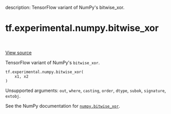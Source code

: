 description: TensorFlow variant of NumPy's bitwise_xor.

<div itemscope itemtype="http://developers.google.com/ReferenceObject">
<meta itemprop="name" content="tf.experimental.numpy.bitwise_xor" />
<meta itemprop="path" content="Stable" />
</div>

# tf.experimental.numpy.bitwise_xor

<!-- Insert buttons and diff -->

<table class="tfo-notebook-buttons tfo-api nocontent" align="left">

</table>

<a target="_blank" class="external" href="/code/stable/tensorflow/python/ops/numpy_ops/np_math_ops.py">View source</a>



TensorFlow variant of NumPy's `bitwise_xor`.


<pre class="devsite-click-to-copy prettyprint lang-py tfo-signature-link">
<code>tf.experimental.numpy.bitwise_xor(
    x1, x2
)
</code></pre>



<!-- Placeholder for "Used in" -->

Unsupported arguments: `out`, `where`, `casting`, `order`, `dtype`, `subok`, `signature`, `extobj`.

See the NumPy documentation for [`numpy.bitwise_xor`](https://numpy.org/doc/stable/reference/generated/numpy.bitwise_xor.html).